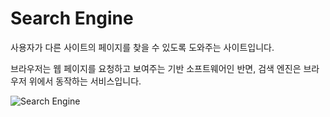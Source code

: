 # Search Engine

사용자가 다른 사이트의 페이지를 찾을 수 있도록 도와주는 사이트입니다.

브라우저는 웹 페이지를 요청하고 보여주는 기반 소프트웨어인 반면, 검색 엔진은 브라우저 위에서 동작하는 서비스입니다.

<Image src="/image/web_용어정리/search_engine.jpg" alt="Search Engine" />

